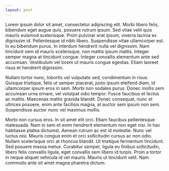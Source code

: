 ```yaml
---
layout: post
---
```


Lorem ipsum dolor sit amet, consectetur adipiscing elit. Morbi libero felis, bibendum eget augue quis, posuere rutrum ipsum. Sed vitae velit quis mauris euismod scelerisque. Proin pulvinar erat ipsum, viverra lacinia ex dignissim id. Pellentesque id nibh libero. Suspendisse vitae ullamcorper est. In eu bibendum purus. In interdum hendrerit nulla vel dignissim. Nam tincidunt sem id mauris scelerisque, non mattis ipsum mattis. Integer semper magna at tincidunt congue. Integer convallis elementum ante sed accumsan. Vestibulum vel lorem ut mauris congue egestas. Etiam laoreet risus et hendrerit dignissim.

Nullam tortor nunc, lobortis vel vulputate sed, condimentum in risus. Quisque tristique, felis ut semper placerat, justo ipsum eleifend diam, id ullamcorper ipsum eros in sem. Morbi non sodales purus. Donec mollis sem accumsan urna ornare, vel volutpat odio tempor. Fusce faucibus et lectus ac mattis. Maecenas mattis gravida blandit. Donec consequat, nunc et ultrices posuere, enim ante facilisis magna, at auctor sem ipsum non sem. Suspendisse auctor nunc vel maximus mollis.

Morbi non cursus eros. In sit amet elit orci. Etiam faucibus pellentesque malesuada. Nam in sem et enim hendrerit elementum non eget nisi. In hac habitasse platea dictumst. Aenean rutrum ac est id molestie. Nunc vel luctus nisi. Mauris congue enim et orci sollicitudin cursus ac non odio. Nullam scelerisque orci at rhoncus blandit. Ut tristique fermentum tincidunt. Sed posuere massa metus. Curabitur semper, ligula eu finibus sollicitudin, libero felis convallis ligula, eget convallis sem libero id turpis. Proin a tortor in neque aliquet vehicula id vel mauris. Mauris ut tincidunt velit. Nam commodo ante sit amet magna pharetra dictum.